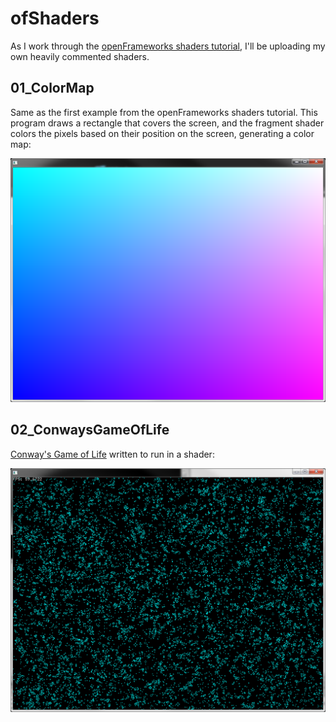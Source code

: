 # ofShaders #

As I work through the [openFrameworks shaders tutorial](http://openframeworks.cc/tutorials/graphics/shaders.html), I'll be uploading my own heavily commented shaders.

## 01_ColorMap ##

Same as the first example from the openFrameworks shaders tutorial.  This program draws a rectangle that covers the screen, and the fragment shader colors the pixels based on their position on the screen, generating a color map: 

![01_ColorMap](./01_ColorMap_Result.png "Results from 01_ColorMap")

## 02_ConwaysGameOfLife ##

[Conway's Game of Life](http://en.wikipedia.org/wiki/Conway's_Game_of_Life) written to run in a shader:

![02_ConwaysGameOfLife](./02_ConwaysGameOfLife_Result.png "Results from 02_ConwaysGameOfLife")
